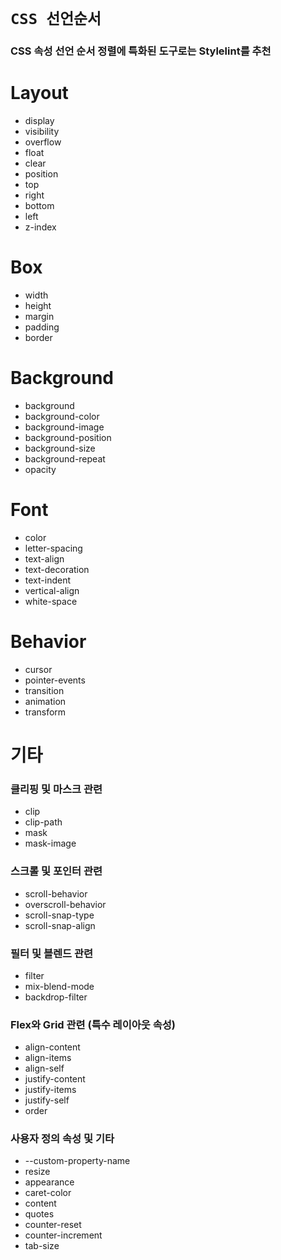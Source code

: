# `CSS 선언순서`

### CSS 속성 선언 순서 정렬에 특화된 도구로는 Stylelint를 추천

# Layout

- display
- visibility
- overflow
- float
- clear
- position
- top
- right
- bottom
- left
- z-index

# Box

- width
- height
- margin
- padding
- border

# Background

- background
- background-color
- background-image
- background-position
- background-size
- background-repeat
- opacity

# Font

- color
- letter-spacing
- text-align
- text-decoration
- text-indent
- vertical-align
- white-space

# Behavior

- cursor
- pointer-events
- transition
- animation
- transform

# 기타

### 클리핑 및 마스크 관련

- clip
- clip-path
- mask
- mask-image

### 스크롤 및 포인터 관련

- scroll-behavior
- overscroll-behavior
- scroll-snap-type
- scroll-snap-align

### 필터 및 블렌드 관련

- filter
- mix-blend-mode
- backdrop-filter

### Flex와 Grid 관련 (특수 레이아웃 속성)

- align-content
- align-items
- align-self
- justify-content
- justify-items
- justify-self
- order

### 사용자 정의 속성 및 기타

- --custom-property-name
- resize
- appearance
- caret-color
- content
- quotes
- counter-reset
- counter-increment
- tab-size
